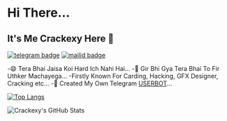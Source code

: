 # Hi There...

## It's Me Crackexy Here 🥰

[![telegram badge](https://img.shields.io/badge/@Crackexy-30302f?style=for-the-badge&logo=telegram)](https://t.me/Crackexy)
[![mailid badge](https://img.shields.io/badge/Crackexy-30302f?style=for-the-badge&logo=gmail)](https:mailto:Crackexy@gmail.com)

-😄 Tera Bhai Jaisa Koi Hard Ich Nahi Hai...
-🥰 Gir Bhi Gya Tera Bhai To Fir Uthker Machayega...
-Firstly Known For Carding, Hacking, GFX Designer, Cracking etc...
-🎯 Created My Own Telegram [USERBOT](github.com/crackexy/crackbot)...

[![Top Langs](https://github-readme-stats.vercel.app/api/top-langs/?username=crackexy&hide=dockerfile)](https://github.com/Crackexy)

![Crackexy's GitHub Stats](https://github-readme-stats.vercel.app/api?username=Crackexy&show_icons=true&theme=default&hide=stars)
